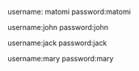 username: matomi
password:matomi

username:john
password:john

username:jack
password:jack

username:mary
password:mary
